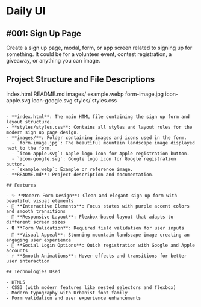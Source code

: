 # Daily UI

## #001: Sign Up Page

Create a sign up page, modal, form, or app screen related to signing up for something. It could be for a volunteer event, contest registration, a giveaway, or anything you can image.

## Project Structure and File Descriptions

index.html
README.md
images/
    example.webp
    form-image.jpg
    icon-apple.svg
    icon-google.svg
styles/
    styles.css
```

- **index.html**: The main HTML file containing the sign up form and layout structure.
- **styles/styles.css**: Contains all styles and layout rules for the modern sign up page design.
- **images/**: Folder containing images and icons used in the form.
  - `form-image.jpg`: The beautiful mountain landscape image displayed next to the form.
  - `icon-apple.svg`: Apple logo icon for Apple registration button.
  - `icon-google.svg`: Google logo icon for Google registration button.
  - `example.webp`: Example or reference image.
- **README.md**: Project description and documentation.

## Features

- ✨ **Modern Form Design**: Clean and elegant sign up form with beautiful visual elements
- 🎨 **Interactive Elements**: Focus states with purple accent colors and smooth transitions
- 📱 **Responsive Layout**: Flexbox-based layout that adapts to different screen sizes
- 🔒 **Form Validation**: Required field validation for user inputs
- 🌄 **Visual Appeal**: Stunning mountain landscape image creating an engaging user experience
- 🔘 **Social Login Options**: Quick registration with Google and Apple accounts
- ⚡ **Smooth Animations**: Hover effects and transitions for better user interaction

## Technologies Used

- HTML5
- CSS3 (with modern features like nested selectors and flexbox)
- Modern typography with Urbanist font family
- Form validation and user experience enhancements